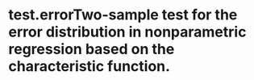 # test.errorTwo-sample test for the error distribution in nonparametric regression based on the characteristic function. 
